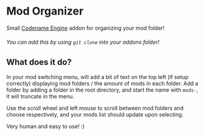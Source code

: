 # Mod Organizer

Small [Codename Engine](https://codename-engine.com) addon for organizing your mod folder!

###### You can add this by using `git clone` into your addons folder!

## What does it do?
In your mod switching menu, will add a bit of text on the top left (if setup correctly) displaying mod folders / the amount of mods in each folder. Add a folder by adding a folder in the root directory, and start the name with `mods-`, it will truncate in the menu.

Use the scroll wheel and left mouse to scroll between mod folders and choose respectively, and your mods list should update upon selecting.

Very human and easy to use! :)
